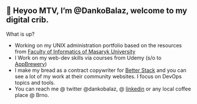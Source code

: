 ## 👋 Heyoo MTV, I’m @DankoBalaz, welcome to my digital crib.
What is up?
- Working on my UNIX administration portfolio based on the resources from [Faculty of Informatics of Masaryk University](https://fi.muni.cz)
- I Work on my web-dev skills via courses from Udemy (s/o to [AppBrewery](https://www.appbrewery.com/))
- I make my bread as a contract copywriter for [Better Stack](https://betterstack.com) and you can see a lot of my work at their community websites. I focus on DevOps topics and tools.
- You can reach me @ twitter @dankobalaz, @ [linkedin](https://www.linkedin.com/in/daniel-bal%C3%A1%C5%BE-73bb58172/) or any local coffee place @ Brno. 

<!---
DankoBalaz/DankoBalaz is a ✨ special ✨ repository because its `README.md` (this file) appears on your GitHub profile.
You can click the Preview link to take a look at your changes.
--->
